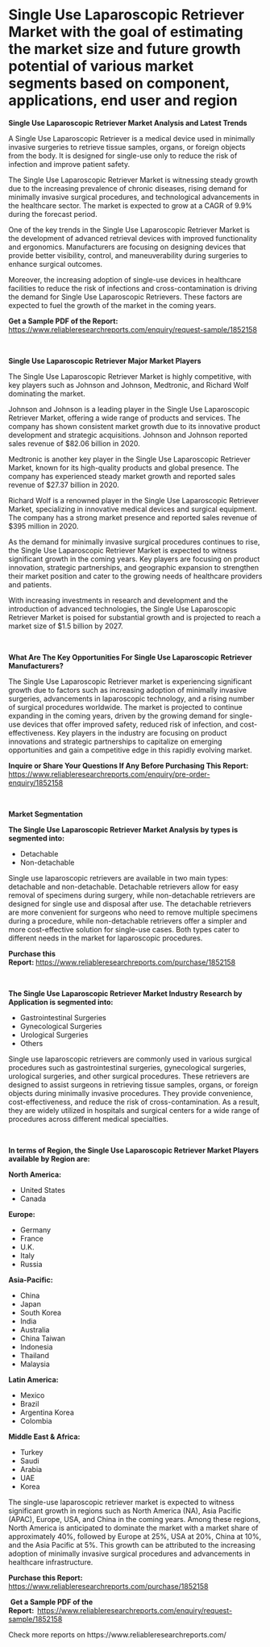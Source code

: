 <p><h1>Single Use Laparoscopic Retriever Market with the goal of estimating the market size and future growth potential of various market segments based on component, applications, end user and region</h1></p><p><strong>Single Use Laparoscopic Retriever Market Analysis and Latest Trends</strong></p>
<p><p>A Single Use Laparoscopic Retriever is a medical device used in minimally invasive surgeries to retrieve tissue samples, organs, or foreign objects from the body. It is designed for single-use only to reduce the risk of infection and improve patient safety.</p><p>The Single Use Laparoscopic Retriever Market is witnessing steady growth due to the increasing prevalence of chronic diseases, rising demand for minimally invasive surgical procedures, and technological advancements in the healthcare sector. The market is expected to grow at a CAGR of 9.9% during the forecast period.</p><p>One of the key trends in the Single Use Laparoscopic Retriever Market is the development of advanced retrieval devices with improved functionality and ergonomics. Manufacturers are focusing on designing devices that provide better visibility, control, and maneuverability during surgeries to enhance surgical outcomes.</p><p>Moreover, the increasing adoption of single-use devices in healthcare facilities to reduce the risk of infections and cross-contamination is driving the demand for Single Use Laparoscopic Retrievers. These factors are expected to fuel the growth of the market in the coming years.</p></p>
<p><strong>Get a Sample PDF of the Report:&nbsp;</strong> <a href="https://www.reliableresearchreports.com/enquiry/request-sample/1852158">https://www.reliableresearchreports.com/enquiry/request-sample/1852158</a></p>
<p>&nbsp;</p>
<p><strong>Single Use Laparoscopic Retriever Major Market Players</strong></p>
<p><p>The Single Use Laparoscopic Retriever Market is highly competitive, with key players such as Johnson and Johnson, Medtronic, and Richard Wolf dominating the market. </p><p>Johnson and Johnson is a leading player in the Single Use Laparoscopic Retriever Market, offering a wide range of products and services. The company has shown consistent market growth due to its innovative product development and strategic acquisitions. Johnson and Johnson reported sales revenue of $82.06 billion in 2020.</p><p>Medtronic is another key player in the Single Use Laparoscopic Retriever Market, known for its high-quality products and global presence. The company has experienced steady market growth and reported sales revenue of $27.37 billion in 2020. </p><p>Richard Wolf is a renowned player in the Single Use Laparoscopic Retriever Market, specializing in innovative medical devices and surgical equipment. The company has a strong market presence and reported sales revenue of $395 million in 2020. </p><p>As the demand for minimally invasive surgical procedures continues to rise, the Single Use Laparoscopic Retriever Market is expected to witness significant growth in the coming years. Key players are focusing on product innovation, strategic partnerships, and geographic expansion to strengthen their market position and cater to the growing needs of healthcare providers and patients. </p><p>With increasing investments in research and development and the introduction of advanced technologies, the Single Use Laparoscopic Retriever Market is poised for substantial growth and is projected to reach a market size of $1.5 billion by 2027.</p></p>
<p>&nbsp;</p>
<p><strong>What Are The Key Opportunities For Single Use Laparoscopic Retriever Manufacturers?</strong></p>
<p><p>The Single Use Laparoscopic Retriever market is experiencing significant growth due to factors such as increasing adoption of minimally invasive surgeries, advancements in laparoscopic technology, and a rising number of surgical procedures worldwide. The market is projected to continue expanding in the coming years, driven by the growing demand for single-use devices that offer improved safety, reduced risk of infection, and cost-effectiveness. Key players in the industry are focusing on product innovations and strategic partnerships to capitalize on emerging opportunities and gain a competitive edge in this rapidly evolving market.</p></p>
<p><strong>Inquire or Share Your Questions If Any Before Purchasing This Report:</strong> <a href="https://www.reliableresearchreports.com/enquiry/pre-order-enquiry/1852158">https://www.reliableresearchreports.com/enquiry/pre-order-enquiry/1852158</a></p>
<p>&nbsp;</p>
<p><strong>Market Segmentation</strong></p>
<p><strong>The Single Use Laparoscopic Retriever Market Analysis by types is segmented into:</strong></p>
<p><ul><li>Detachable</li><li>Non-detachable</li></ul></p>
<p><p>Single use laparoscopic retrievers are available in two main types: detachable and non-detachable. Detachable retrievers allow for easy removal of specimens during surgery, while non-detachable retrievers are designed for single use and disposal after use. The detachable retrievers are more convenient for surgeons who need to remove multiple specimens during a procedure, while non-detachable retrievers offer a simpler and more cost-effective solution for single-use cases. Both types cater to different needs in the market for laparoscopic procedures.</p></p>
<p><strong>Purchase this Report:&nbsp;</strong><a href="https://www.reliableresearchreports.com/purchase/1852158">https://www.reliableresearchreports.com/purchase/1852158</a></p>
<p>&nbsp;</p>
<p><strong>The Single Use Laparoscopic Retriever Market Industry Research by Application is segmented into:</strong></p>
<p><ul><li>Gastrointestinal Surgeries</li><li>Gynecological Surgeries</li><li>Urological Surgeries</li><li>Others</li></ul></p>
<p><p>Single use laparoscopic retrievers are commonly used in various surgical procedures such as gastrointestinal surgeries, gynecological surgeries, urological surgeries, and other surgical procedures. These retrievers are designed to assist surgeons in retrieving tissue samples, organs, or foreign objects during minimally invasive procedures. They provide convenience, cost-effectiveness, and reduce the risk of cross-contamination. As a result, they are widely utilized in hospitals and surgical centers for a wide range of procedures across different medical specialties.</p></p>
<p>&nbsp;</p>
<p><strong>In terms of Region, the Single Use Laparoscopic Retriever Market Players available by Region are:</strong></p>
<p>
    <p> <strong> North America: </strong>
        <ul>
            <li>United States</li>
            <li>Canada</li>
        </ul>
        </p> 
    <p> <strong> Europe: </strong>
        <ul>
            <li>Germany</li>
            <li>France</li>
            <li>U.K.</li>
            <li>Italy</li>
            <li>Russia</li>
        </ul>
        </p> 
    <p> <strong> Asia-Pacific: </strong>
        <ul>
            <li>China</li>
            <li>Japan</li>
            <li>South Korea</li>
            <li>India</li>
            <li>Australia</li>
            <li>China Taiwan</li>
            <li>Indonesia</li>
            <li>Thailand</li>
            <li>Malaysia</li>
        </ul>
        </p> 
    <p> <strong> Latin America: </strong>
        <ul>
            <li>Mexico</li>
            <li>Brazil</li>
            <li>Argentina Korea</li>
            <li>Colombia</li>
        </ul>
        </p> 
    <p> <strong> Middle East & Africa: </strong>
        <ul>
            <li>Turkey</li>
            <li>Saudi</li>
            <li>Arabia</li>
            <li>UAE</li>
            <li>Korea</li>
        </ul>
    </p>
    </p>
<p><p>The single-use laparoscopic retriever market is expected to witness significant growth in regions such as North America (NA), Asia Pacific (APAC), Europe, USA, and China in the coming years. Among these regions, North America is anticipated to dominate the market with a market share of approximately 40%, followed by Europe at 25%, USA at 20%, China at 10%, and the Asia Pacific at 5%. This growth can be attributed to the increasing adoption of minimally invasive surgical procedures and advancements in healthcare infrastructure.</p></p>
<p><strong>Purchase this Report: </strong><a href="https://www.reliableresearchreports.com/purchase/1852158">https://www.reliableresearchreports.com/purchase/1852158</a></p>
<p>&nbsp;<strong>Get a Sample PDF of the Report:&nbsp;&nbsp;</strong><a href="https://www.reliableresearchreports.com/enquiry/request-sample/1852158">https://www.reliableresearchreports.com/enquiry/request-sample/1852158</a></p>
<p><strong></strong></p>
<p>Check more reports on https://www.reliableresearchreports.com/</p>